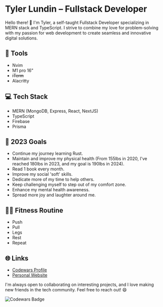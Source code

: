 # Tyler Lundin – Fullstack Developer

Hello there! 👋 I'm Tyler, a self-taught Fullstack Developer specializing in MERN stack and TypeScript. I strive to combine my love for problem-solving with my passion for web development to create seamless and innovative digital solutions. 

## 🔧 Tools
- Nvim
- M1 pro 16"
- ~~iTerm~~
- Alacritty

## 💻 Tech Stack
- MERN (MongoDB, Express, React, NextJS)
- TypeScript
- Firebase
- Prisma

## 🎯 2023 Goals
- Continue my journey learning Rust.
- Maintain and improve my physical health (From 155lbs in 2020, I've reached 180lbs in 2023, and my goal is 190lbs in 2024).
- Read 1 book every month.
- Improve my social 'soft' skills.
- Dedicate more of my time to help others.
- Keep challenging myself to step out of my comfort zone.
- Enhance my mental health awareness.
- Spread more joy and laughter around me.

## 🏋️‍♀️ Fitness Routine
- Push
- Pull
- Legs
- Rest
- Repeat 

## 🌐 Links
- [Codewars Profile](https://www.codewars.com/users/ImprovingTyler)
- [Personal Website](https://www.tylerlundin.me)

I'm always open to collaborating on interesting projects, and I love making new friends in the tech community. Feel free to reach out! 😄

![Codewars Badge](https://www.codewars.com/users/ImprovingTyler/badges/small)
